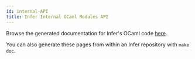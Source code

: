 ```yaml
---
id: internal-API
title: Infer Internal OCaml Modules API
---
```


Browse the generated documentation for Infer's OCaml code [here](/odoc/index.html).

You can also generate these pages from within an Infer repository with `make doc`.

